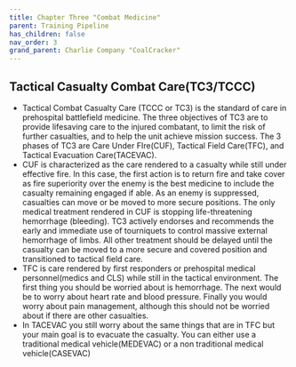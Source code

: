 ```yaml
---
title: Chapter Three "Combat Medicine"
parent: Training Pipeline
has_children: false
nav_order: 3
grand_parent: Charlie Company "CoalCracker"
---
```

## Tactical Casualty Combat Care(TC3/TCCC)
- Tactical Combat Casualty Care (TCCC or TC3) is the standard of care in prehospital battlefield medicine. The three objectives of TC3 are to provide lifesaving care to the injured combatant, to limit the risk of further casualties, and to help the unit achieve mission success. The 3 phases of TC3 are Care Under FIre(CUF), Tactical Field Care(TFC), and Tactical Evacuation Care(TACEVAC).
- CUF is characterized as the care rendered to a casualty while still under effective fire. In this case, the first action is to return fire and take cover as fire superiority over the enemy is the best medicine to include the casualty remaining engaged if able. As an enemy is suppressed, casualties can move or be moved to more secure positions. The only medical treatment rendered in CUF is stopping life-threatening hemorrhage (bleeding). TC3 actively endorses and recommends the early and immediate use of tourniquets to control massive external hemorrhage of limbs. All other treatment should be delayed until the casualty can be moved to a more secure and covered position and transitioned to tactical field care.
- TFC is care rendered by first responders or prehospital medical personnel(medics and CLS) while still in the tactical environment. The first thing you should be worried about is hemorrhage. The next would be to worry about heart rate and blood pressure. Finally you would worry about pain management, although this should not be worried about if there are other casualties.
- In TACEVAC you still worry about the same things that are in TFC but your main goal is to evacuate the casualty. You can either use a traditional medical vehicle(MEDEVAC) or a non traditional medical vehicle(CASEVAC)